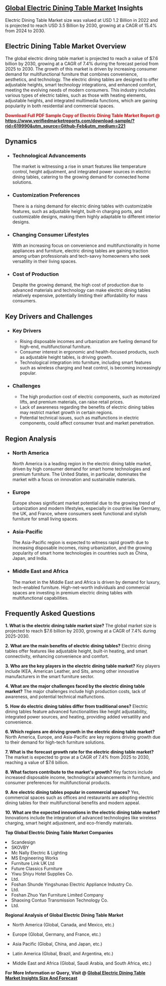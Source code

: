 <h2><a href="https://www.verifiedmarketreports.com/download-sample/?rid=619990&amp;utm_source=Github&amp;utm_medium=221" target="_blank">Global Electric Dining Table Market</a> Insights</h2><p>Electric Dining Table Market size was valued at USD 1.2 Billion in 2022 and is projected to reach USD 3.5 Billion by 2030, growing at a CAGR of 15.4% from 2024 to 2030.</p><p> <h2>Electric Dining Table Market Overview</h2> <p>The global electric dining table market is projected to reach a value of $7.6 billion by 2030, growing at a CAGR of 7.4% during the forecast period from 2025 to 2030. The growth of this market is driven by increasing consumer demand for multifunctional furniture that combines convenience, aesthetics, and technology. The electric dining tables are designed to offer adjustable heights, smart technology integrations, and enhanced comfort, meeting the evolving needs of modern consumers. This industry includes various types of electric tables, such as those with heating elements, adjustable heights, and integrated multimedia functions, which are gaining popularity in both residential and commercial spaces.</p> <p><strong><p><span class=""><span style="color: #ff0000;"><strong>Download Full PDF Sample Copy of Electric Dining Table Market Report</strong> @ </span><a href="https://www.verifiedmarketreports.com/download-sample/?rid=619990&amp;utm_source=Github-Feb&amp;utm_medium=221" target="_blank">https://www.verifiedmarketreports.com/download-sample/?rid=619990&amp;utm_source=Github-Feb&amp;utm_medium=221</a></span></p></strong></p> <h2>Dynamics</h2> <ul> <li><h3>Technological Advancements</h3> The market is witnessing a rise in smart features like temperature control, height adjustment, and integrated power sources in electric dining tables, catering to the growing demand for connected home solutions.</li> <li><h3>Customization Preferences</h3> There is a rising demand for electric dining tables with customizable features, such as adjustable height, built-in charging ports, and customizable designs, making them highly adaptable to different interior designs.</li> <li><h3>Changing Consumer Lifestyles</h3> With an increasing focus on convenience and multifunctionality in home appliances and furniture, electric dining tables are gaining traction among urban professionals and tech-savvy homeowners who seek versatility in their living spaces.</li> <li><h3>Cost of Production</h3> Despite the growing demand, the high cost of production due to advanced materials and technology can make electric dining tables relatively expensive, potentially limiting their affordability for mass consumers.</li> </ul> <h2>Key Drivers and Challenges</h2> <ul> <li><h3>Key Drivers</h3> <ul> <li>Rising disposable incomes and urbanization are fueling demand for high-end, multifunctional furniture.</li> <li>Consumer interest in ergonomic and health-focused products, such as adjustable height tables, is driving growth.</li> <li>Technological integration into furniture, including smart features such as wireless charging and heat control, is becoming increasingly popular.</li> </ul> </li> <li><h3>Challenges</h3> <ul> <li>The high production cost of electric components, such as motorized lifts, and premium materials, can raise retail prices.</li> <li>Lack of awareness regarding the benefits of electric dining tables may restrict market growth in certain regions.</li> <li>Potential technical issues, such as malfunctions in electric components, could affect consumer trust and market penetration.</li> </ul> </li> </ul> <h2>Region Analysis</h2> <ul> <li><h3>North America</h3> North America is a leading region in the electric dining table market, driven by high consumer demand for smart home technologies and premium furniture. The United States, in particular, dominates the market with a focus on innovation and sustainable materials.</li> <li><h3>Europe</h3> Europe shows significant market potential due to the growing trend of urbanization and modern lifestyles, especially in countries like Germany, the UK, and France, where consumers seek functional and stylish furniture for small living spaces.</li> <li><h3>Asia-Pacific</h3> The Asia-Pacific region is expected to witness rapid growth due to increasing disposable incomes, rising urbanization, and the growing popularity of smart home technologies in countries such as China, Japan, and India.</li> <li><h3>Middle East and Africa</h3> The market in the Middle East and Africa is driven by demand for luxury, tech-enabled furniture. High-net-worth individuals and commercial spaces are investing in premium electric dining tables with multifunctional capabilities.</li> </ul> <h2>Frequently Asked Questions</h2> <p><strong>1. What is the electric dining table market size?</strong> The global market size is projected to reach $7.6 billion by 2030, growing at a CAGR of 7.4% during 2025-2030.</p> <p><strong>2. What are the main benefits of electric dining tables?</strong> Electric dining tables offer features like adjustable height, built-in heating, and smart connectivity, enhancing convenience and comfort.</p> <p><strong>3. Who are the key players in the electric dining table market?</strong> Key players include IKEA, American Leather, and Sits, among other innovative manufacturers in the smart furniture sector.</p> <p><strong>4. What are the major challenges faced by the electric dining table market?</strong> The major challenges include high production costs, lack of awareness, and potential technical malfunctions.</p> <p><strong>5. How do electric dining tables differ from traditional ones?</strong> Electric dining tables feature advanced functionalities like height adjustability, integrated power sources, and heating, providing added versatility and convenience.</p> <p><strong>6. Which regions are driving growth in the electric dining table market?</strong> North America, Europe, and Asia-Pacific are key regions driving growth due to their demand for high-tech furniture solutions.</p> <p><strong>7. What is the forecast growth rate for the electric dining table market?</strong> The market is expected to grow at a CAGR of 7.4% from 2025 to 2030, reaching a value of $7.6 billion.</p> <p><strong>8. What factors contribute to the market's growth?</strong> Key factors include increased disposable income, technological advancements in furniture, and consumer preferences for multifunctional products.</p> <p><strong>9. Are electric dining tables popular in commercial spaces?</strong> Yes, commercial spaces such as offices and restaurants are adopting electric dining tables for their multifunctional benefits and modern appeal.</p> <p><strong>10. What are the expected innovations in the electric dining table market?</strong> Innovations include the integration of advanced technologies like wireless charging, smart height adjustment, and eco-friendly materials.</p> </p><p><strong>Top Global Electric Dining Table Market Companies</strong></p><div data-test-id=""><p><li>Scandesign</li><li> SKOVBY</li><li> Mc Nally Electric & Lighting</li><li> MS Engineering Works</li><li> Furniture Link UK Ltd</li><li> Future Classics Furniture</li><li> Yiwu Shiyu Hotel Supplies Co.</li><li> Ltd.</li><li> Foshan Shunde Yingshunao Electric Appliance Industry Co.</li><li> Ltd.</li><li> Foshan Zhuo Yan Furniture Limited Company</li><li> Shaoxing Contuo Transmission Technology Co.</li><li> Ltd.</li></p><div><strong>Regional Analysis of&nbsp;Global Electric Dining Table Market</strong></div><ul><li dir="ltr"><p dir="ltr">North America&nbsp;(Global, Canada, and Mexico, etc.)</p></li><li dir="ltr"><p dir="ltr">Europe (Global, Germany, and France, etc.)</p></li><li dir="ltr"><p dir="ltr">Asia Pacific&nbsp;(Global, China, and Japan, etc.)</p></li><li dir="ltr"><p dir="ltr">Latin America&nbsp;(Global, Brazil, and Argentina, etc.)</p></li><li dir="ltr">Middle East and Africa&nbsp;(Global, Saudi Arabia, and South Africa, etc.)</li></ul><p><strong>For More Information or Query, Visit @&nbsp;</strong><strong><a href="https://www.verifiedmarketreports.com/product/electric-dining-table-market/?utm_source=Github&amp;utm_medium=221" target="_blank">Global Electric Dining Table Market Insights Size And Forecast</a></strong></p></div>
